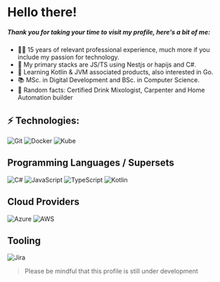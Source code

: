 # Hello there!


##### Thank you for taking your time to visit my profile, here's a bit of me:

- :white_haired_man: 15 years of relevant professional experience, much more if you include my passion for technology. 
- :space_invader: My primary stacks are JS/TS using Nestjs or hapijs and C#. 
- 🌱 Learning Kotlin & JVM associated products, also interested in Go.  
- 📚 MSc. in Digital Development and BSc. in Computer Science.  
- :dizzy: Random facts: Certified Drink Mixologist, Carpenter and Home Automation builder

## ⚡ Technologies:  

![Git](https://camo.githubusercontent.com/9214e5fd18afbe0ab6bdfab82679f2ac9ebc67fbdc27d3f688f286c3cc67882b/68747470733a2f2f696d672e736869656c64732e696f2f62616467652f2d4769742d3030303f266c6f676f3d676974266c6f676f436f6c6f723d463035303332)
![Docker](https://camo.githubusercontent.com/d55267447719050ab5ebca59a39b16b7161fb1231c85105dc7485cb21f4ca449/68747470733a2f2f696d672e736869656c64732e696f2f62616467652f2d446f636b65722d3030303f266c6f676f3d446f636b6572)
![Kube](https://camo.githubusercontent.com/e49d83c1933e6b5006ee0b933a7011b344814748ecbed651dd8d547d9b371c6e/68747470733a2f2f696d672e736869656c64732e696f2f62616467652f2d4b756265726e657465732d3030303f266c6f676f3d4b756265726e65746573)

## Programming Languages / Supersets

![C#](https://camo.githubusercontent.com/34731faa5ecf5170ab52a168099a197953e2c0475d1022934f98ff1fdb7fbcdf/68747470733a2f2f696d672e736869656c64732e696f2f62616467652f2d432532332d3030303f266c6f676f3d432532307368617270266c6f676f436f6c6f723d363832313741)
![JavaScript](https://camo.githubusercontent.com/4b4858ab474b4aaf1d67602c602f1149a7666b04563d1e674a21922d66537b14/68747470733a2f2f696d672e736869656c64732e696f2f62616467652f2d4a6176615363726970742d3030303f266c6f676f3d4a617661536372697074266c6f676f436f6c6f723d646463353038)
![TypeScript](https://camo.githubusercontent.com/cd84d2faff733f9729916b6d04ae189daaea4bc1773dd6202d5c3006cfcc8d64/68747470733a2f2f696d672e736869656c64732e696f2f62616467652f2d547970655363726970742d3030303f266c6f676f3d54797065536372697074266c6f676f436f6c6f723d303037414343)
![Kotlin](https://camo.githubusercontent.com/523b99c417755cbfa69b4d6ea46529465b9495736160f65f7952dfcfc015c8aa/68747470733a2f2f696d672e736869656c64732e696f2f62616467652f2d4b6f746c696e2d3030303f266c6f676f3d4b6f746c696e266c6f676f436f6c6f723d423632383239)

## Cloud Providers

![Azure](https://camo.githubusercontent.com/f7f09d800c7f45dffdd5d6c88266774f552763234179604eaadaa7873ccfe801/68747470733a2f2f696d672e736869656c64732e696f2f62616467652f2d417a7572652d3030303f266c6f676f3d6d6963726f736f6674253230617a757265266c6f676f436f6c6f723d303038394436)
![AWS](https://camo.githubusercontent.com/3f7e2b91b5305e98e300864db457133e461aa53af5827bf6656a0cd77fd0c9a5/68747470733a2f2f696d672e736869656c64732e696f2f62616467652f2d4157532d3030303f266c6f676f3d616d617a6f6e617773266c6f676f436f6c6f723d464639393030)

## Tooling


![Jira](https://camo.githubusercontent.com/2b5f2134e23f3cf284d83f5ce12b78ae7f699cf80800e34a8997d842c820862e/68747470733a2f2f696d672e736869656c64732e696f2f62616467652f2d4a6972612d3030303f266c6f676f3d6a697261736f667477617265266c6f676f436f6c6f723d303035324343)


> Please be mindful that this profile is still under development
